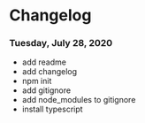 # Changelog

### Tuesday, July 28, 2020
- add readme
- add changelog
- npm init
- add gitignore
- add node_modules to gitignore
- install typescript